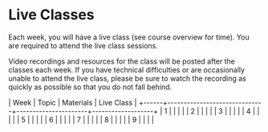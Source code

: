 # Live Classes

Each week, you will have a live class (see course overview for time).
You are required to attend the live class sessions.  

Video recordings and resources for the class will be posted after the classes each week.
If you have technical difficulties or are occasionally unable
to attend the live class, please be sure to watch the recording as quickly as possible
so that you do not fall behind.  

| Week | Topic                        | Materials            | Live Class        |
+------+------------------------------+----------------------+-------------------+
| 1    |                              |                      |                   |
| 2    |                              |                      |                   |
| 3    |                              |                      |                   |
| 4    |                              |                      |                   |
| 5    |                              |                      |                   |
| 6    |                              |                      |                   |
| 7    |                              |                      |                   |
| 8    |                              |                      |                   |
| 9    |                              |                      |                   |

<!-- 
[w1-materials]: 
[w1-video]: 
[w2-materials]: 
[w2-video]: 
[w3-materials]: 
[w3-video]: 
[w4-materials]: 
[w4-video]: 
[w5-materials]: 
[w5-video]: 
[w6-materials]: 
[w6-video]: 
[w7-materials]: 
[w7-video]: 
[w7-materials]: 
[w8-materials]: 
[w8-video]: 
[w9-materials]: 
[w9-video]: 
-->


<!--
# Live Classes

After each live class, the slides, notes, and video will be shared here.


| Week | Topic          | Slides               | Class 1 Video       | Class 2 Video    | 
| ---- | -------------- | ----------------| --------------------- |-----------------------|
| 1    | [Web Apps](./web-apps.md)      | [Slides](https://docs.google.com/presentation/d/11IIGpcx52F6zWcnCBts1UsjUxOn6O8CnGYy2FApaT2U/edit?usp=sharing)        |   [YouTube](https://youtu.be/XxAATHO2dso)            |             [YouTube](https://youtu.be/Zlh7jxjZDSs)          |    
| 2    | [Routing and Templates](./routing-templating.md)      | [Slides](https://docs.google.com/presentation/d/1hFpSZF5ks3TrTshhxvh-sdbQn9XYQ-55UkmjnE7wcvQ/edit?usp=sharing)        | [YouTube](https://youtu.be/3_If6B1hRH8?list=PLEApm5XV23vUr5XG_vv6wOCWNQiPbAOLb)            |             [YouTube](https://youtu.be/a4xZzKC7iqQ?list=PLEApm5XV23vUr5XG_vv6wOCWNQiPbAOLb)          |             
| 3    | [Databases](./databases.md)      | [Slides](https://docs.google.com/presentation/d/1WZOXrUzYY0VbFq8-DQK_Yv08aPLcImIS5m9qdF7YrDU/edit?usp=sharing)        | [YouTube](https://youtu.be/cgb0_xQToNE?list=PLEApm5XV23vUr5XG_vv6wOCWNQiPbAOLb)            |             [YouTube](https://youtu.be/rJD8PoVGNb4?list=PLEApm5XV23vUr5XG_vv6wOCWNQiPbAOLb)          |             
| 4    | [Forms](./forms.md)      | [Slides](https://docs.google.com/presentation/d/1m_X-ogc0juoA3ibPOiqN5wZTcgkYf9dicBjZ6RUYqKo/edit?usp=sharing)        | [YouTube](https://youtu.be/RowPO22mc-E?list=PLEApm5XV23vUr5XG_vv6wOCWNQiPbAOLb)            |             [YouTube](https://youtu.be/3Xnc5w4QUqU?list=PLEApm5XV23vUr5XG_vv6wOCWNQiPbAOLb)          |  
| 5    | [Data Modeling](./data-modeling.md)      | [Slides](https://docs.google.com/presentation/d/12iEp4riHUarHeghqiHc7TDZ-1YIMQ69zQcIqw3gPEGY/edit?usp=sharing)        | [YouTube](https://youtu.be/7oTsoGBfTjk?list=PLEApm5XV23vUr5XG_vv6wOCWNQiPbAOLb)            |             [YouTube](https://youtu.be/ppsJWLqWNU8?list=PLEApm5XV23vUr5XG_vv6wOCWNQiPbAOLb)          |  
| 6    | [APIs](./apis.md)      | [Slides](https://docs.google.com/presentation/d/1xhwQJ2AgsnogzzZzqhdMMeJy5zm94NWIp-QuzaM_-rw/edit?usp=sharing)        | [YouTube](https://youtu.be/P_1z7Mk7cO4)            |             [YouTube](https://youtu.be/xNY_WbEdWmo)          |  
| 7    | [Auth](./auth.md)      | [Slides](https://docs.google.com/presentation/d/1lrMIRcFcZuE5GiZNx7HaS0QjE4vTE45mT9YurTxG1cY/edit?usp=sharing)        | [YouTube](https://youtu.be/376g3lnadG4)            |             [YouTube](https://youtu.be/47_LlqVH8qg)          |  
| 8    | [Deployment](./deployment.md)      | [Slides](https://docs.google.com/presentation/d/10FxvAF0OPg1K6U553csSDvSUnympAugaDFLg5-t7dfk/edit?usp=sharing)        | [YouTube](https://youtu.be/MEh1PZKfOt0?list=PLEApm5XV23vUr5XG_vv6wOCWNQiPbAOLb)            |             [YouTube](https://youtu.be/VYfaW_LeikY?list=PLEApm5XV23vUr5XG_vv6wOCWNQiPbAOLb)          |  
| 9    | [Real Web Apps](./real-web-apps.md)      | [Slides](https://docs.google.com/presentation/d/1BR0BC0yCIYbbSGcG4rtk9IiMxEN-XZrWkok5r4RbXYY/edit?usp=sharing)        | [YouTube](https://youtu.be/lcftA9eGJu4)            |             [YouTube](https://youtu.be/P3fmEhd_ATU?list=PLEApm5XV23vUr5XG_vv6wOCWNQiPbAOLb)          |  
-- >